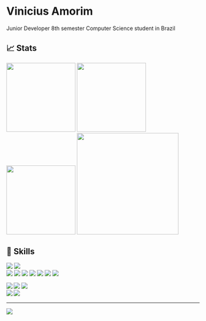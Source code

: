 # Vinicius Amorim
Junior Developer
8th semester Computer Science student in Brazil


## 📈 Stats
<div>
  <img height="180em" src="http://github-profile-summary-cards.vercel.app/api/cards/stats?username=v-amorim&theme=dracula"/>
  <img height="180em" src="http://github-profile-summary-cards.vercel.app/api/cards/most-commit-language?username=v-amorim&theme=dracula"/>
  <img height="180em" src="http://github-profile-summary-cards.vercel.app/api/cards/productive-time?username=v-amorim&theme=dracula&utcOffset=-3"/>
  <img height="264.8em" src="http://github-profile-summary-cards.vercel.app/api/cards/profile-details?username=v-amorim&theme=dracula"/>
</div>


## 🤖 Skills
![][python]
![][autohotkey]<br>
![][latex]
![][javascript]
![][ruby]
![][rubyonrails]
![][sqlite]
![][docker]
![][kubernetes]

![][visualstudiocode]<b>
![][windows]
![][windowsterminal]<br>
![][linux]
![][gnu-bash]

---
![][waves]

[///]: # (URL - Editor and OS)
[visualstudiocode]:https://img.shields.io/badge/VS_Code-informational?logo=visualstudiocode&style=flat&logoColor=79dafa&labelColor=282a36&color=ff6e96
[windows]:https://img.shields.io/badge/Windows-informational?logo=windows&style=flat&logoColor=79dafa&labelColor=282a36&color=ff6e96
[windowsterminal]:https://img.shields.io/badge/WTerminal-informational?logo=windowsterminal&style=flat&logoColor=79dafa&labelColor=282a36&color=ff6e96
[linux]:https://img.shields.io/badge/Linux-informational?logo=linux&style=flat&logoColor=79dafa&labelColor=282a36&color=5e4053
[gnu-bash]:https://img.shields.io/badge/Bash-informational?logo=gnu-bash&style=flat&logoColor=79dafa&labelColor=282a36&color=5e4053

[///]: # (URL - Languages)
[python]:https://img.shields.io/badge/Python-informational?logo=python&style=flat&logoColor=79dafa&labelColor=282a36&color=ff6e96
[autohotkey]:https://img.shields.io/badge/Auto_Hotkey-informational?logo=autohotkey&style=flat&logoColor=79dafa&labelColor=282a36&color=ff6e96
[ruby]:https://img.shields.io/badge/Ruby-informational?logo=ruby&style=flat&logoColor=79dafa&labelColor=282a36&color=5e4053
[rubyonrails]:https://img.shields.io/badge/Ruby_on_Rails-informational?logo=rubyonrails&style=flat&logoColor=79dafa&labelColor=282a36&color=5e4053
[javascript]:https://img.shields.io/badge/JavaScript-informational?logo=javascript&style=flat&logoColor=79dafa&labelColor=282a36&color=5e4053
[latex]:https://img.shields.io/badge/LaTeX-informational?logo=latex&style=flat&logoColor=79dafa&labelColor=282a36&color=5e4053

[///]: # (URL - Tools)
[sqlite]:https://img.shields.io/badge/SQLite-informational?logo=sqlite&style=flat&logoColor=79dafa&labelColor=282a36&color=5e4053
[docker]:https://img.shields.io/badge/Docker-informational?logo=docker&style=flat&logoColor=79dafa&labelColor=282a36&color=5e4053
[kubernetes]:https://img.shields.io/badge/Kubernetes-informational?logo=kubernetes&style=flat&logoColor=79dafa&labelColor=282a36&color=5e4053

[///]: # (URL - Stats)
[stats_with_score]:https://github-readme-stats.vercel.app/api?username=v-amorim&show_icons=true&theme=dracula&include_all_commits=true&hide_border=true
[stats_score]:https://streak-stats.demolab.com?user=v-amorim&theme=dracula&date_format=M%20j%5B%2C%20Y%5D
[stats_leetcode]:https://leetcode.card.workers.dev/?username=XXX
[stats_most_used_languages]:https://github-readme-stats.vercel.app/api/top-langs/?username=v-amorim&layout=compact&langs_count=7&theme=dracula

[///]: # (URL - Extra)
[waves]:https://raw.githubusercontent.com/mayhemantt/mayhemantt/Update/svg/Bottom.svg

